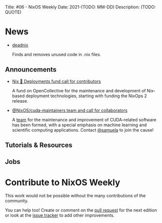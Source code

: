 Title: #06 - NixOS Weekly
Date: 2021-(TODO: MM-DD)
Description: (TODO: QUOTE)

# News

- [deadnix](https://github.com/astro/deadnix)

  Finds and removes unused code in .nix files.

## Announcements

- [Nix 💙 Deployments fund call for contributors](https://opencollective.com/nix-deployments)

  A fund on OpenCollective for the maintenance and development of Nix-based
  deployment technologies, starting with funding the NixOps 2 release.

- [@NixOS/cuda-maintainers team and call for collaborators](https://discourse.nixos.org/t/announcing-the-nixos-cuda-maintainers-team-and-a-call-for-maintainers/18074)

  A [team](https://github.com/orgs/NixOS/teams/cuda-maintainers) for the maintenance and improvement of CUDA-related software has been formed, with a special emphasis on machine learning and scientific computing applications. Contact [@samuela](https://github.com/samuela) to join the cause!

## Tutorials & Resources

## Jobs

# Contribute to NixOS Weekly

This work would not be possible without the many contributions of the community.

You can help too! Create or comment on the [pull request](https://github.com/NixOS/nixos-weekly/pulls)
for the next edition or look at the
[issue tracker](https://github.com/NixOS/nixos-weekly/issues) to add other improvements.


